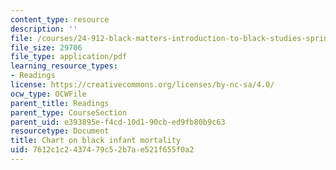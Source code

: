 ```yaml
---
content_type: resource
description: ''
file: /courses/24-912-black-matters-introduction-to-black-studies-spring-2017/7612c1c2437479c52b7ae521f655f0a2_MIT24_912s17_chomsky_mortality.pdf
file_size: 29706
file_type: application/pdf
learning_resource_types:
- Readings
license: https://creativecommons.org/licenses/by-nc-sa/4.0/
ocw_type: OCWFile
parent_title: Readings
parent_type: CourseSection
parent_uid: e393895e-f4cd-10d1-90cb-ed9fb80b9c63
resourcetype: Document
title: Chart on black infant mortality
uid: 7612c1c2-4374-79c5-2b7a-e521f655f0a2
---
```

